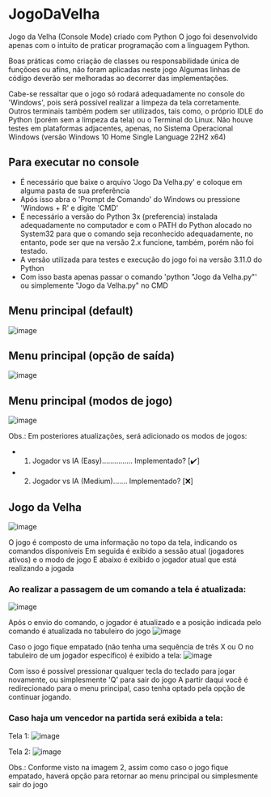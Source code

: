 # JogoDaVelha
Jogo da Velha (Console Mode) criado com Python
O jogo foi desenvolvido apenas com o intuito de praticar programação com a linguagem Python.

Boas práticas como criação de classes ou responsabilidade única de funçõoes ou afins, não foram aplicadas neste jogo
Algumas linhas de código deverão ser melhoradas ao decorrer das implementações.

Cabe-se ressaltar que o jogo só rodará adequadamente no console do 'Windows', pois será possível realizar a limpeza da tela corretamente.
Outros terminais também podem ser utilizados, tais como, o próprio IDLE do Python (porém sem a limpeza da tela) ou o Terminal do Linux.
Não houve testes em plataformas adjacentes, apenas, no Sistema Operacional Windows (versão Windows 10 Home Single Language 22H2 x64)

## Para executar no console
- É necessário que baixe o arquivo 'Jogo Da Velha.py' e coloque em alguma pasta de sua preferência
- Após isso abra o 'Prompt de Comando' do Windows ou pressione 'Windows + R' e digite 'CMD'
- É necessário a versão do Python 3x (preferencia) instalada adequadamente no computador e com o PATH do Python alocado no System32 para que o comando seja reconhecido adequadamente, no entanto, pode ser que na versão 2.x funcione, também, porém não foi testado.
- A versão utilizada para testes e execução do jogo foi na versão 3.11.0 do Python
- Com isso basta apenas passar o comando 'python "Jogo da Velha.py"' ou simplemente "Jogo da Velha.py" no CMD


## Menu principal (default)
![image](https://github.com/ImR0D/JogoDaVelha/assets/97006482/f55047c9-cdb5-45ce-bc6e-d4e2e874925c)

## Menu principal (opção de saída)
![image](https://github.com/ImR0D/JogoDaVelha/assets/97006482/3368f972-b53f-4c6d-a451-5cc08f55532b)

## Menu principal (modos de jogo)
![image](https://github.com/ImR0D/JogoDaVelha/assets/97006482/85b60e68-3d61-4062-9677-ea727896dab2)

Obs.: Em posteriores atualizações, será adicionado os modos de jogos: 
- 1. Jogador vs IA (Easy)............... Implementado? [:heavy_check_mark:]
- 2. Jogador vs IA (Medium)....... Implementado? [:x:]

## Jogo da Velha
![image](https://github.com/ImR0D/JogoDaVelha/assets/97006482/96b9aeba-0b3b-4534-98f9-aa79dc1aee75)

O jogo é composto de uma informação no topo da tela, indicando os comandos disponíveis
Em seguida é exibido a sessão atual (jogadores ativos) e o modo de jogo
E abaixo é exibido o jogador atual que está realizando a jogada

### Ao realizar a passagem de um comando a tela é atualizada:
![image](https://github.com/ImR0D/JogoDaVelha/assets/97006482/d5da58a1-25b7-475d-8cf1-9ac2d46a894a)

Após o envio do comando, o jogador é atualizado e a posição indicada pelo comando é atualizada no tabuleiro do jogo
![image](https://github.com/ImR0D/JogoDaVelha/assets/97006482/6c99f84c-60cf-43d6-bfe6-53a2a06cfd4c)

Caso o jogo fique empatado (não tenha uma sequência de três X ou O no tabuleiro de um jogador específico) é exibido a tela:
![image](https://github.com/ImR0D/JogoDaVelha/assets/97006482/6d7c0443-a9c6-44d5-accb-bc5da83ecd04)

Com isso é possível pressionar qualquer tecla do teclado para jogar novamente, ou simplesmente 'Q' para sair do jogo
A partir daqui você é redirecionado para o menu principal, caso tenha optado pela opção de continuar jogando.

### Caso haja um vencedor na partida será exibida a tela:

Tela 1:
![image](https://github.com/ImR0D/JogoDaVelha/assets/97006482/e2d0ed37-4689-42c4-bdbe-84327f5085df)

Tela 2:
![image](https://github.com/ImR0D/JogoDaVelha/assets/97006482/a08e4ec6-8d6b-4299-bcd6-9a5e1abaf07c)

Obs.: Conforme visto na imagem 2, assim como caso o jogo fique empatado, haverá opção para retornar ao menu principal ou simplesmente sair do jogo
